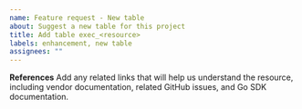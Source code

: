 ```yaml
---
name: Feature request - New table
about: Suggest a new table for this project
title: Add table exec_<resource>
labels: enhancement, new table
assignees: ""
---
```


**References**
Add any related links that will help us understand the resource, including vendor documentation, related GitHub issues, and Go SDK documentation.
